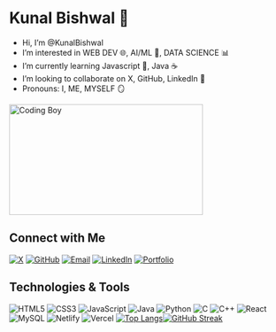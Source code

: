 # Kunal Bishwal 👋
- Hi, I’m @KunalBishwal  
- I’m interested in WEB DEV 🌐, AI/ML 🤖, DATA SCIENCE 📊  
- I’m currently learning Javascript 📜, Java ☕  
- I’m looking to collaborate on X, GitHub, LinkedIn 🤝  
- Pronouns: I, ME, MYSELF 🪞  
<p align="left">
  <img src="https://media.giphy.com/media/bGgsc5mWoryfgKBx1u/giphy.gif" width="350" height="200" alt="Coding Boy" />                         
</p>                         

## Connect with Me
[![X](https://img.shields.io/badge/-X-1DA1F2?style=for-the-badge&logo=X&logoColor=white)](https://x.com/KunalBishwal18)
[![GitHub](https://img.shields.io/badge/-GitHub-181717?style=for-the-badge&logo=github&logoColor=white)](https://github.com/KunalBishwal)
[![Email](https://img.shields.io/badge/-Email-D14836?style=for-the-badge&logo=gmail&logoColor=white)](mailto:kunalbishwal2004@gmail.com)
[![LinkedIn](https://img.shields.io/badge/-LinkedIn-0A66C2?style=for-the-badge&logo=LinkedIn&logoColor=white)](https://www.linkedin.com/in/kunal-bishwal-6a450525b)
[![Portfolio](https://img.shields.io/badge/-Portfolio-4D8C2C?style=for-the-badge&logo=appveyor&logoColor=white)](https://my-ideportfolio.netlify.app)

## Technologies & Tools
![HTML5](https://img.shields.io/badge/-HTML5-E34F26?logo=html5&logoColor=fff)
![CSS3](https://img.shields.io/badge/-CSS3-1572B6?logo=css3&logoColor=fff)
![JavaScript](https://img.shields.io/badge/-JavaScript-F7DF1E?logo=javascript&logoColor=000)
![Java](https://img.shields.io/badge/-Java-007396?logo=java&logoColor=fff)
![Python](https://img.shields.io/badge/-Python-3776AB?logo=python&logoColor=fff)
![C](https://img.shields.io/badge/-C-A8B9CC?logo=c&logoColor=fff)
![C++](https://img.shields.io/badge/-C++-00599C?logo=cplusplus&logoColor=fff)
![React](https://img.shields.io/badge/-React-61DAFB?logo=react&logoColor=000)
![MySQL](https://img.shields.io/badge/-MySQL-4479A1?logo=mysql&logoColor=fff)
![Netlify](https://img.shields.io/badge/-Netlify-00C7B7?logo=netlify&logoColor=fff)
![Vercel](https://img.shields.io/badge/-Vercel-000000?logo=vercel&logoColor=fff)
[![Top Langs](https://github-readme-stats.vercel.app/api/top-langs/?username=KunalBishwal&layout=compact&theme=dark)](https://github.com/KunalBishwal)[![GitHub Streak](https://streak-stats.demolab.com/?user=KunalBishwal&theme=highcontrast)](https://git.io/streak-stats)
